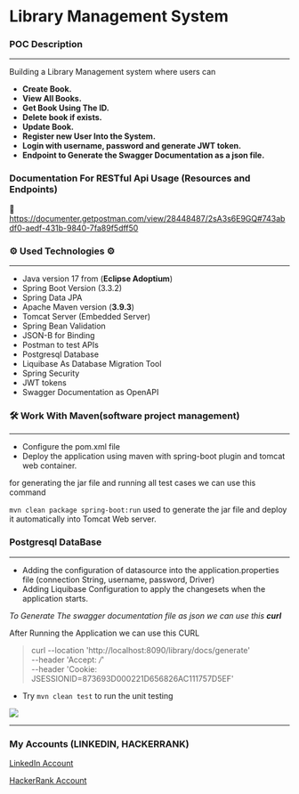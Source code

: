 # Library Management System

### **POC Description**

-----
Building a Library Management system where users can
- **Create Book.**
- **View All Books.**
- **Get Book Using The ID.**
- **Delete book if exists.**
- **Update Book.**
- **Register new User Into the System.**
- **Login with username, password and generate JWT token.**
- **Endpoint to Generate the Swagger Documentation as a json file.**

### Documentation For RESTful Api Usage (Resources and Endpoints)

📧 https://documenter.getpostman.com/view/28448487/2sA3s6E9GQ#743abdf0-aedf-431b-9840-7fa89f5dff50

### ⚙ Used Technologies ⚙

---
* Java version 17 from (**Eclipse Adoptium**)
* Spring Boot Version (3.3.2)
* Spring Data JPA
* Apache Maven version (**3.9.3**)
* Tomcat Server (Embedded Server)
* Spring Bean Validation
* JSON-B for Binding
* Postman to test APIs
* Postgresql Database
* Liquibase As Database Migration Tool
* Spring Security
* JWT tokens
* Swagger Documentation as OpenAPI

### 🛠 Work With Maven(software project management)

---
* Configure the pom.xml file
* Deploy the application using maven with spring-boot plugin and tomcat web container.

for generating the jar file and running all test cases we can use this command

`mvn clean package spring-boot:run` used to generate the jar file 
and deploy it automatically into Tomcat Web server.




### Postgresql DataBase

---
* Adding the configuration of datasource into the application.properties file (connection String, username, password, Driver)
* Adding Liquibase Configuration to apply the changesets when the application starts.


*To Generate The swagger documentation file as json we can use this **curl***

After Running the Application we can use this CURL
>curl --location 'http://localhost:8090/library/docs/generate' \
--header 'Accept: */*' \
--header 'Cookie: JSESSIONID=873693D000221D656826AC111757D5EF'

- Try
`mvn clean test` to run the unit testing 


![](C:\Users\RTX\Desktop\library-management-system.png)

------
### My  Accounts (LINKEDIN, HACKERRANK)

[LinkedIn Account](https://www.linkedin.com/in/abdallah96)


[HackerRank Account](https://www.hackerrank.com/profile/abdallahsameer22)

